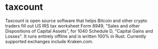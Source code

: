 # taxcount
Taxcount is open source software that helps Bitcoin and other crypto traders fill out US IRS tax worksheet Form 8949, "Sales and other Dispositions of Capital Assets", for 1040 Schedule D, "Capital Gains and Losses".  It runs entirely offline and is written 100% in Rust. Currently supported exchanges include Kraken.com.

